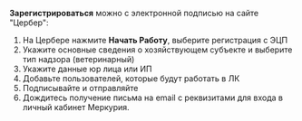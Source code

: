 **Зарегистрироваться** можно с электронной подписью на сайте "Цербер":
1. На Цербере нажмите **Начать Работу**, выберите регистрация с ЭЦП
2. Укажите основные сведения о хозяйствующем субъекте и выберите тип надзора (ветеринарный)
3. Укажите данные юр лица или ИП
4. Добавьте пользователей, которые будут работать в ЛК
5. Подписывайте и отправляйте
6. Дождитесь получение письма на email с реквизитами для входа в личный кабинет Меркурия.
